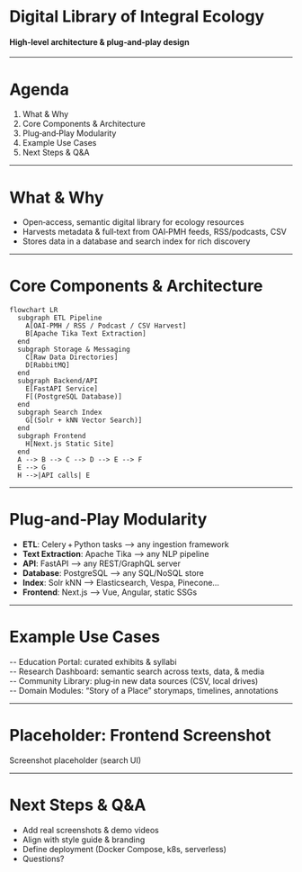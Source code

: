 # Digital Library of Integral Ecology
#### High‑level architecture & plug‑and‑play design

---

# Agenda
1. What & Why
2. Core Components & Architecture
3. Plug‑and‑Play Modularity
4. Example Use Cases
5. Next Steps & Q&A

---

# What & Why

- Open‑access, semantic digital library for ecology resources  
- Harvests metadata & full‑text from OAI‑PMH feeds, RSS/podcasts, CSV  
- Stores data in a database and search index for rich discovery  

---

# Core Components & Architecture

```mermaid
flowchart LR
  subgraph ETL Pipeline
    A[OAI‑PMH / RSS / Podcast / CSV Harvest]
    B[Apache Tika Text Extraction]
  end
  subgraph Storage & Messaging
    C[Raw Data Directories]
    D[RabbitMQ]
  end
  subgraph Backend/API
    E[FastAPI Service]
    F[(PostgreSQL Database)]
  end
  subgraph Search Index
    G[(Solr + kNN Vector Search)]
  end
  subgraph Frontend
    H[Next.js Static Site]
  end
  A --> B --> C --> D --> E --> F
  E --> G
  H -->|API calls| E
```

---

# Plug‑and‑Play Modularity

- **ETL**: Celery + Python tasks ⟶ any ingestion framework  
- **Text Extraction**: Apache Tika ⟶ any NLP pipeline  
- **API**: FastAPI ⟶ any REST/GraphQL server  
- **Database**: PostgreSQL ⟶ any SQL/NoSQL store  
- **Index**: Solr kNN ⟶ Elasticsearch, Vespa, Pinecone…  
- **Frontend**: Next.js ⟶ Vue, Angular, static SSGs

---

# Example Use Cases

--  Education Portal: curated exhibits & syllabi  
--  Research Dashboard: semantic search across texts, data, & media  
--  Community Library: plug‑in new data sources (CSV, local drives)  
--  Domain Modules: “Story of a Place” storymaps, timelines, annotations

---

# Placeholder: Frontend Screenshot

<div class="placeholder">Screenshot placeholder (search UI)</div>

---

# Next Steps & Q&A

- Add real screenshots & demo videos  
- Align with style guide & branding  
- Define deployment (Docker Compose, k8s, serverless)  
- Questions?